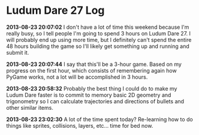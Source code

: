 Ludum Dare 27 Log
=================

__2013-08-23	20:07:02__	I don't have a lot of time this weekend because I'm really busy, so I tell people I'm going to spend 3 hours on Ludum Dare 27. I will probably end up using more time, but I definitely can't spend the entire 48 hours building the game so I'll likely get something up and running and submit it.

__2013-08-23	20:07:44__	I say that this'll be a 3-hour game. Based on my progress on the first hour, which consists of remembering again how PyGame works, not a lot will be accomplished in 3 hours.

__2013-08-23	20:58:32__	Probably the best thing I could do to make my Ludum Dare faster is to commit to memory basic 2D geometry and trigonometry so I can calculate trajectories and directions of bullets and other similar items.

__2013-08-23	23:02:30__	A lot of the time spent today? Re-learning how to do things like sprites, collisions, layers, etc... time for bed now.